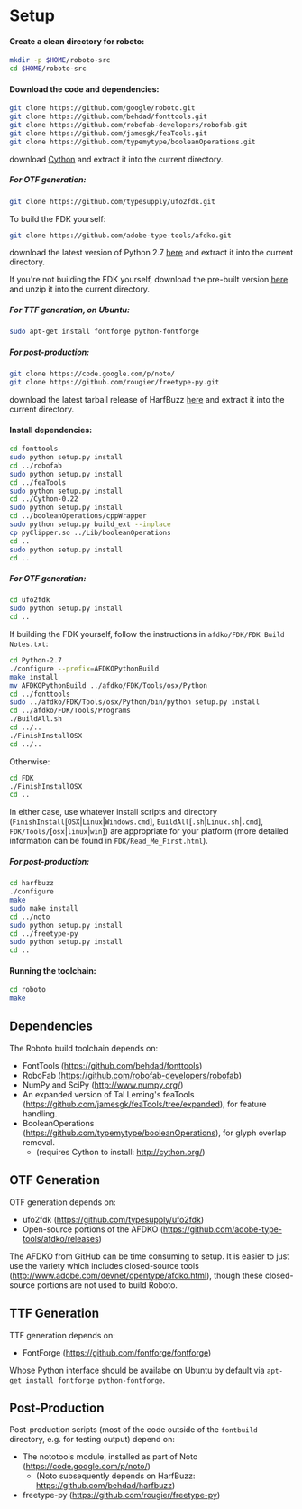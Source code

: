 # Setup

#### Create a clean directory for roboto:

```bash
mkdir -p $HOME/roboto-src
cd $HOME/roboto-src
```

#### Download the code and dependencies:

```bash
git clone https://github.com/google/roboto.git
git clone https://github.com/behdad/fonttools.git
git clone https://github.com/robofab-developers/robofab.git
git clone https://github.com/jamesgk/feaTools.git
git clone https://github.com/typemytype/booleanOperations.git
```

download [Cython](http://cython.org/#download) and extract it into
the current directory.

##### For OTF generation:

```bash
git clone https://github.com/typesupply/ufo2fdk.git
```

To build the FDK yourself:

```bash
git clone https://github.com/adobe-type-tools/afdko.git
```

download the latest version of Python 2.7
[here](https://www.python.org/downloads/) and extract it into the current
directory.

If you're not building the FDK yourself, download the pre-built version
[here](http://www.adobe.com/devnet/opentype/afdko.html) and unzip it into the
current directory.

##### For TTF generation, on Ubuntu:

```bash
sudo apt-get install fontforge python-fontforge
```

##### For post-production:

```bash
git clone https://code.google.com/p/noto/
git clone https://github.com/rougier/freetype-py.git
```

download the latest tarball release of HarfBuzz [here](http://www.freedesktop.org/wiki/Software/HarfBuzz/) and extract it into the current directory.

#### Install dependencies:

```bash
cd fonttools
sudo python setup.py install
cd ../robofab
sudo python setup.py install
cd ../feaTools
sudo python setup.py install
cd ../Cython-0.22
sudo python setup.py install
cd ../booleanOperations/cppWrapper
sudo python setup.py build_ext --inplace
cp pyClipper.so ../Lib/booleanOperations
cd ..
sudo python setup.py install
cd ..
```

##### For OTF generation:

```bash
cd ufo2fdk
sudo python setup.py install
cd ..
```

If building the FDK yourself, follow the instructions in `afdko/FDK/FDK Build Notes.txt`:

```bash
cd Python-2.7
./configure --prefix=AFDKOPythonBuild
make install
mv AFDKOPythonBuild ../afdko/FDK/Tools/osx/Python
cd ../fonttools
sudo ../afdko/FDK/Tools/osx/Python/bin/python setup.py install
cd ../afdko/FDK/Tools/Programs
./BuildAll.sh
cd ../..
./FinishInstallOSX
cd ../..
```

Otherwise:

```bash
cd FDK
./FinishInstallOSX
cd ..
```

In either case, use whatever install scripts and directory
(`FinishInstall`[`OSX`|`Linux`|`Windows.cmd`],
`BuildAll`[`.sh`|`Linux.sh`|`.cmd`],
`FDK/Tools/`[`osx`|`linux`|`win`]) are appropriate for your platform (more
detailed information can be found in `FDK/Read_Me_First.html`).

##### For post-production:

```bash
cd harfbuzz
./configure
make
sudo make install
cd ../noto
sudo python setup.py install
cd ../freetype-py
sudo python setup.py install
cd ..
```

#### Running the toolchain:

```bash
cd roboto
make
```

## Dependencies
The Roboto build toolchain depends on:

- FontTools (https://github.com/behdad/fonttools)
- RoboFab (https://github.com/robofab-developers/robofab)
- NumPy and SciPy (http://www.numpy.org/)
- An expanded version of Tal Leming's feaTools
  (https://github.com/jamesgk/feaTools/tree/expanded), for feature handling.
- BooleanOperations (https://github.com/typemytype/booleanOperations), for
  glyph overlap removal.
  - (requires Cython to install: http://cython.org/)

## OTF Generation
OTF generation depends on:

- ufo2fdk (https://github.com/typesupply/ufo2fdk)
- Open-source portions of the AFDKO
  (https://github.com/adobe-type-tools/afdko/releases)

The AFDKO from GitHub can be time consuming to setup. It is easier to just use
the variety which includes closed-source tools
(http://www.adobe.com/devnet/opentype/afdko.html), though these closed-source
portions are not used to build Roboto.

## TTF Generation
TTF generation depends on:

- FontForge (https://github.com/fontforge/fontforge)

Whose Python interface should be availabe on Ubuntu by default via `apt-get
install fontforge python-fontforge`.

## Post-Production
Post-production scripts (most of the code outside of the `fontbuild` directory,
e.g. for testing output) depend on:

- The nototools module, installed as part of Noto
  (https://code.google.com/p/noto/)
  - (Noto subsequently depends on HarfBuzz: https://github.com/behdad/harfbuzz)
- freetype-py (https://github.com/rougier/freetype-py)
